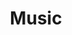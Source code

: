 ---
title: "Music"
excerpt: "I love Chinese pop music. <b>Jay Chou</b> is my favorite singer. <br> <img src='/images/music.jpg'>"
collection: hobbies
---